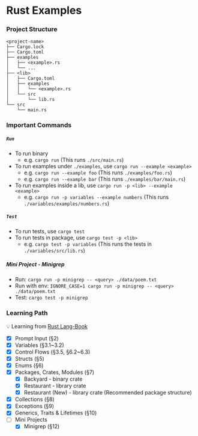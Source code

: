 # Rust Examples

### Project Structure

```text
<project-name>
├── Cargo.lock
├── Cargo.toml
├── examples
│   ├── <example>.rs
│   └── ...
├── <lib>
│   ├── Cargo.toml
│   ├── examples
│   │   └── <example>.rs
│   └── src
│       └── lib.rs
└── src
    └── main.rs
```

### Important Commands

##### `Run`

-   To run binary
    -   e.g. `cargo run` (This runs `./src/main.rs`)
-   To run examples under `./examples`, use `cargo run --example <example>`
    -   e.g. `cargo run --example foo` (This runs `./examples/foo.rs`)
    -   e.g. `cargo run --example bar` (This runs `./examples/bar/main.rs`)
-   To run examples inside a lib, use `cargo run -p <lib> --example <example>`
    -   e.g. `cargo run -p variables --example numbers` (This runs `./variables/examples/numbers.rs`)

##### `Test`

-   To run tests, use `cargo test`
-   To run tests in package, use `cargo test -p <lib>`
    -   e.g. `cargo test -p variables` (This runs the tests in `./variables/src/lib.rs`)

##### Mini Project - Minigrep

-   Run: `cargo run -p minigrep -- <query> ./data/poem.txt`
-   Run with env: `IGNORE_CASE=1 cargo run -p minigrep -- <query> ./data/poem.txt`
-   Test: `cargo test -p minigrep`

### Learning Path

💡 Learning from [Rust Lang-Book](https://doc.rust-lang.org/book/)

-   [x] Prompt Input (§2)
-   [x] Variables (§3.1~3.2)
-   [x] Control Flows (§3.5, §6.2~6.3)
-   [x] Structs (§5)
-   [x] Enums (§6)
-   [x] Packages, Crates, Modules (§7)
    -   [x] Backyard - binary crate
    -   [x] Restaurant - library crate
    -   [x] Restaurant (New) - library crate (Recommended package structure)
-   [x] Collections (§8)
-   [x] Exceptions (§9)
-   [x] Generics, Traits & Lifetimes (§10)
-   [ ] Mini Projects
    -   [x] Minigrep (§12)
